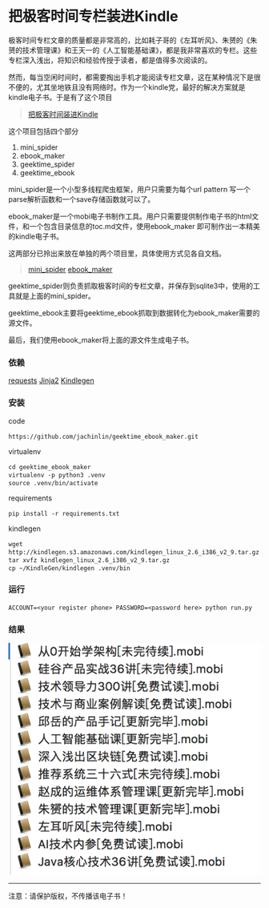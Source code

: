 # 把极客时间专栏装进Kindle

极客时间专栏文章的质量都是非常高的，比如耗子哥的《左耳听风》、朱赟的《朱赟的技术管理课》和王天一的《人工智能基础课》，都是我非常喜欢的专栏。这些专栏深入浅出，将知识和经验传授于读者，都是值得多次阅读的。

然而，每当空闲时间时，都需要掏出手机才能阅读专栏文章，这在某种情况下是很不便的，尤其坐地铁且没有网络时。作为一个kindle党，最好的解决方案就是kindle电子书。于是有了这个项目
>[把极客时间装进Kindle](https://github.com/jachinlin/geektime_ebook_maker)

这个项目包括四个部分
1. mini_spider
2. ebook_maker
3. geektime_spider
4. geektime_ebook

mini_spider是一个小型多线程爬虫框架，用户只需要为每个url pattern 写一个parse解析函数和一个save存储函数就可以了。

ebook_maker是一个mobi电子书制作工具。用户只需要提供制作电子书的html文件，和一个包含目录信息的toc.md文件，使用ebook_maker 即可制作出一本精美的kindle电子书。

这两部分已拎出来放在单独的两个项目里，具体使用方式见各自文档。

>[mini_spider](https://github.com/jachinlin/mini_spider)
>[ebook_maker](https://github.com/jachinlin/ebook_maker)

geektime_spider则负责抓取极客时间的专栏文章，并保存到sqlite3中，使用的工具就是上面的mini_spider。

geektime_ebook主要将geektime_ebook抓取到数据转化为ebook_maker需要的源文件。

最后，我们使用ebook_maker将上面的源文件生成电子书。


### 依赖

[requests](http://www.python-requests.org/en/master/)
[Jinja2](http://jinja.pocoo.org/)
[Kindlegen](https://www.amazon.com/gp/feature.html?ie=UTF8&docId=1000765211)

### 安装

code

```
https://github.com/jachinlin/geektime_ebook_maker.git
```

virtualenv
```
cd geektime_ebook_maker
virtualenv -p python3 .venv
source .venv/bin/activate
```

requirements

```
pip install -r requirements.txt
```

kindlegen

```
wget http://kindlegen.s3.amazonaws.com/kindlegen_linux_2.6_i386_v2_9.tar.gz
tar xvfz kindlegen_linux_2.6_i386_v2_9.tar.gz
cp ~/KindleGen/kindlegen .venv/bin

```

### 运行

```
ACCOUNT=<your register phone> PASSWORD=<password here> python run.py
```


### 结果

![ebook_column](./column_ebook.png)

-----
注意：请保护版权，不传播该电子书！
